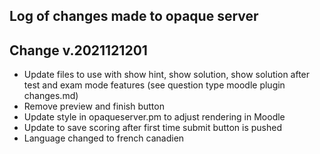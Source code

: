 ## Log of changes made to opaque server

## Change v.2021121201

* Update files to use with show hint, show solution, show solution after test and exam mode features (see question type moodle plugin changes.md)
* Remove preview and finish button
* Update style in opaqueserver.pm to adjust rendering in Moodle
* Update to save scoring after first time submit button is pushed
* Language changed to french canadien